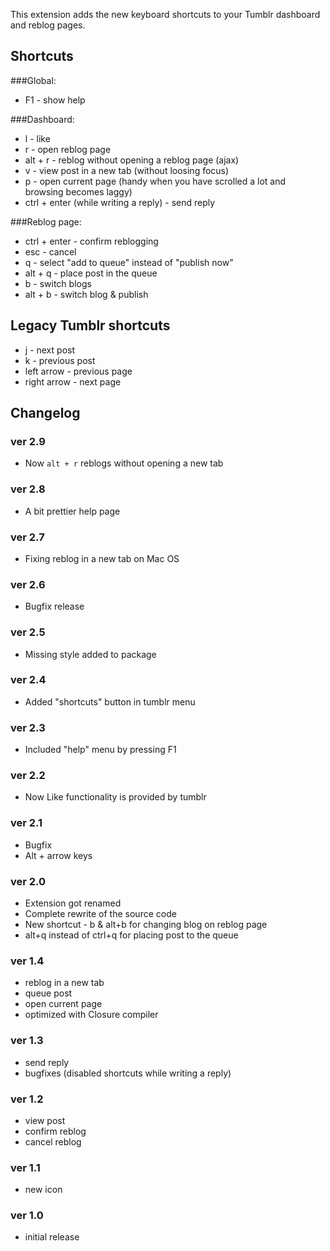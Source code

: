 This extension adds the new keyboard shortcuts to your Tumblr dashboard and reblog pages.

## Shortcuts 
###Global:
* F1 - show help

###Dashboard:
* l - like
* r - open reblog page
* alt + r - reblog without opening a reblog page (ajax)
* v - view post in a new tab (without loosing focus)
* p - open current page (handy when you have scrolled a lot and browsing becomes laggy)
* ctrl + enter (while writing a reply) - send reply

###Reblog page:
* ctrl + enter - confirm reblogging
* esc - cancel
* q - select "add to queue" instead of "publish now"
* alt + q - place post in the queue
* b - switch blogs
* alt + b - switch blog & publish

## Legacy Tumblr shortcuts
* j - next post
* k - previous post
* left arrow - previous page
* right arrow - next page

## Changelog
### ver 2.9
* Now `alt + r` reblogs without opening a new tab

### ver 2.8
* A bit prettier help page

### ver 2.7
* Fixing reblog in a new tab on Mac OS

### ver 2.6
* Bugfix release

### ver 2.5
* Missing style added to package

### ver 2.4
* Added "shortcuts" button in tumblr menu

### ver 2.3
* Included "help" menu by pressing F1

### ver 2.2
* Now Like functionality is provided by tumblr

### ver 2.1
* Bugfix
* Alt + arrow keys

### ver 2.0
* Extension got renamed
* Complete rewrite of the source code
* New shortcut - b & alt+b for changing blog on reblog page
* alt+q instead of ctrl+q for placing post to the queue

### ver 1.4
* reblog in a new tab
* queue post
* open current page
* optimized with Closure compiler

### ver 1.3
* send reply
* bugfixes (disabled shortcuts while writing a reply)

### ver 1.2
* view post
* confirm reblog
* cancel reblog

### ver 1.1
* new icon

### ver 1.0
* initial release

